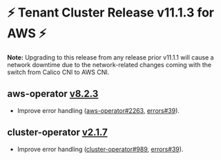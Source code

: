 # :zap: Tenant Cluster Release v11.1.3 for AWS :zap:

__Note:__ Upgrading to this release from any release prior v11.1.1 will cause a network downtime due to the network-related changes coming with the switch from Calico CNI to AWS CNI.

## aws-operator [v8.2.3](https://github.com/giantswarm/aws-operator/releases/tag/v8.2.3)

- Improve error handling ([aws-operator#2263](https://github.com/giantswarm/aws-operator/pull/2263), [errors#39](https://github.com/giantswarm/errors/pull/39)).

## cluster-operator [v2.1.7](https://github.com/giantswarm/cluster-operator/releases/tag/v2.1.7)

- Improve error handling ([cluster-operator#989](https://github.com/giantswarm/cluster-operator/pull/989), [errors#39](https://github.com/giantswarm/errors/pull/39)).
